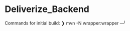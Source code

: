 # Deliverize_Backend
Commands for initial build:
❯ mvn -N wrapper:wrapper                                                                ─╯

